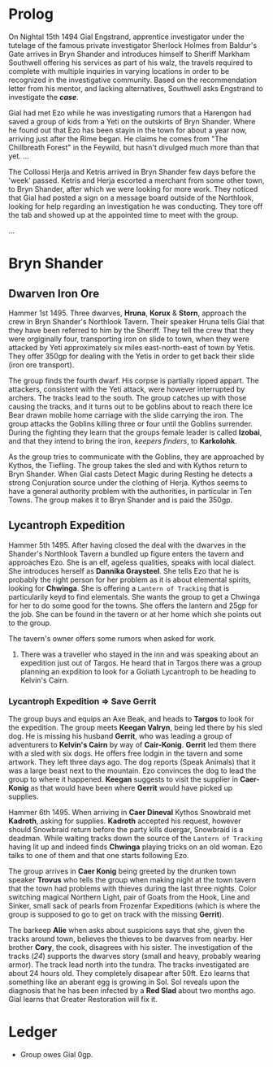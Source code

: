 # Prolog

On Nightal 15th 1494 Gial Engstrand, apprentice investigator under the tutelage of the famous private investigator Sherlock Holmes from Baldur's Gate arrives in Bryn Shander and introduces himself to Sheriff Markham Southwell offering his services as part of his walz, the travels required to complete with multiple inquiries in varying locations in order to be recognized in the investigative community. Based on the recommendation letter from his mentor, and lacking alternatives, Southwell asks Engstrand to investigate the *__case__*.

Gial had met Ezo while he was investigating rumors that a Harengon had saved a group of kids from a Yeti on the outskirts of Bryn Shander. Where he found out that Ezo has been stayin in the town for about a year now, arriving just after the Rime began. He claims he comes from "The Chillbreath Forest" in the Feywild, but hasn't divulged much more than that yet. ...

The Collossi Herja and Ketris arrived in Bryn Shander few days before  the 'week' passed. Ketris and Herja escorted a merchant from some other town, to Bryn Shander, after which we were looking for more work. They noticed that Gial had posted a sign on a message board outside of the Northlook, looking for help regarding an investigation he was conducting. They tore off the tab and showed up at the appointed time to meet with the group.

...


# Bryn Shander


## Dwarven Iron Ore

Hammer 1st 1495. Three dwarves, **Hruna**, **Korux** & **Storn**, approach the crew in Bryn Shander's Northlook Tavern. Their speaker Hruna tells Gial that they have been referred to him by the Sheriff. They tell the crew that they were orgiginally four, transporting iron on slide to town, when they were attacked by Yeti approximately six miles east-north-east of town by Yetis. They offer 350gp for dealing with the Yetis in order to get back their slide (iron ore transport).

The group finds the fourth dwarf. His corpse is partially ripped appart. The attackers, consistent with the Yeti attack, were however interrupted by archers. The tracks lead to the south. The group catches up with those causing the tracks, and it turns out to be goblins about to reach there Ice Bear drawn mobile home carriage with the slide carrying the iron. The group attacks the Goblins killing three or four until the Goblins surrender. During the fighting they learn that the groups female leader is called **Izobai**, and that they intend to bring the iron, *keepers finders*, to **Karkolohk**.

As the group tries to communicate with the Goblins, they are approached by Kythos, the Tiefling. The group takes the sled and with Kythos return to Bryn Shander. When Gial casts Detect Magic during Resting he detects a strong Conjuration source under the clothing of Herja. Kythos seems to have a general authority problem with the authorities, in particular in Ten Towns. The group makes it to Bryn Shander and is paid the 350gp.


## Lycantroph Expedition

Hammer 5th 1495. After having closed the deal with the dwarves in the Shander's Northlook Tavern a bundled up figure enters the tavern and approaches Ezo. She is an elf, ageless qualities, speaks with local dialect. She introduces herself as **Dannika Graysteel**. She tells Ezo that he is probably the right person for her problem as it is about elemental spirits, looking for **Chwinga**. She is offering a `Lantern of Tracking` that is particularily keyd to find elementals. She wants the group to get a Chwinga for her to do some good for the towns. She offers the lantern and 25gp for the job. She can be found in the tavern or at her home which she points out to the group.

The tavern's owner offers some rumors when asked for work.
1. There was a traveller who stayed in the inn and was speaking about an expedition just out of Targos. He heard that in Targos there was a group planning an expdition to look for a Goliath Lycantroph to be heading to Kelvin's Cairn.

### Lycantroph Expedition => Save Gerrit

The group buys and equips an Axe Beak, and heads to **Targos** to look for the expedition. The group meets **Keegan Valryn**, being led there by his sled dog. He is missing his husband **Gerrit**, who was leading a group of adventurers to **Kelvin's Cairn** by way of **Cair-Konig**. **Gerrit** led them there with a sled with six dogs. He offers free lodgin in the tavern and some artwork. They left three days ago. The dog reports (Speak Animals) that it was a large beast next to the mountain. Ezo convinces the dog to lead the group to where it happened. **Keegan** suggests to visit the supplier in **Caer-Konig** as that would have been where **Gerrit** would have picked up supplies.

Hammer 6th 1495. When arriving in **Caer Dineval** Kythos Snowbraid met **Kadroth**, asking for supplies. **Kadroth** accepted his request, however should Snowbraid return before the party kills duergar, Snowbraid is a deadman. While waiting tracks down the source of the `Lantern of Tracking` having lit up and indeed finds **Chwinga** playing tricks on an old woman. Ezo talks to one of them and that one starts following Ezo.

The group arrives in **Caer Konig** being greeted by the drunken town speaker **Trovus** who tells the group when making night at the town tavern that the town had problems with thieves during the last three nights. Color switching magical Northern Light, pair of Goats from the Hook, Line and Sinker, small sack of pearls from Frozenfar Expeditions (which is where the group is supposed to go to get on track with the missing **Gerrit**).

The barkeep **Alie** when asks about suspicions says that she, given the tracks around town, believes the thieves to be dwarves from nearby. Her brother **Cory**, the cook, disagrees with his sister. The investigation of the tracks (*24*) supports the dwarves story (small and heavy, probably wearing armor). The track lead north into the tundra. The tracks investigated are about 24 hours old. They completely disapear after 50ft. Ezo learns that something like an aberant egg is growing in Sol. Sol reveals upon the diagnosis that he has been infected by a **Red Slad** about two months ago. Gial learns that Greater Restoration will fix it.

# Ledger
- Group owes Gial 0gp.